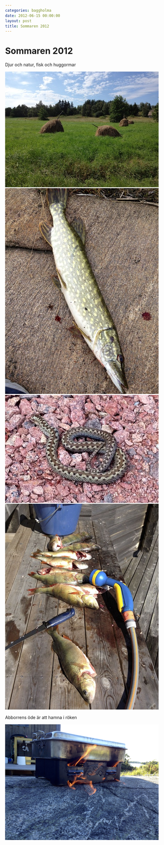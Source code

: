 ```yaml
---
categories: baggholma
date: 2012-06-15 00:00:00
layout: post
title: Sommaren 2012
---
```


# Sommaren 2012


Djur och natur, fisk och huggormar

![](/assets/111175085346_0.jpg)
![](/assets/111175085346_1.jpg)
![](/assets/111175085346_2.jpg)
![](/assets/111175085346_3.jpg)

Abborrens öde är att hamna i röken

![](/assets/111175085346_4.jpg)